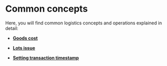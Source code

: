# Common concepts

Here, you will find common logistics concepts and operations explained in detail:

- **[Goods cost](https://docs.erp.net/tech/modules/logistics/concepts/goods-cost/index.html?q=Goods%20cost)**

- **[Lots issue](https://docs.erp.net/tech/modules/logistics/concepts/lots-issue.html?q=Lots%20issue)**
 
- **[Setting transaction timestamp](https://docs.erp.net/tech/modules/logistics/concepts/setting-transaction-timestamp/index.html?q=Setting%20transaction%20timestamp)**
